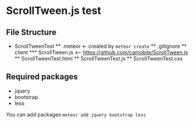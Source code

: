 ScrollTween.js test
===================

File Structure
--------------

* ScrollTweenTest
** .meteor <- created by `meteor create`
** .gitignore
** client
*** ScrollTween.js <-- https://github.com/camobile/ScrollTween.js
** ScrollTweenTest.html
** ScrollTweenTest.js
** ScrollTweenTest.css

Required packages
--------

* jquery
* bootstrap
* less

You can add packages `meteor add jquery bootstrap less`

